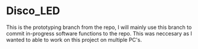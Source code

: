 # Disco_LED

This is the prototyping branch from the repo, I will mainly use this branch to commit in-progress software functions to the repo. 
This was neccesary as I wanted to able to work on this project on multiple PC's.
